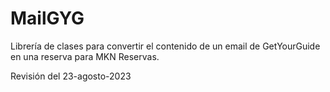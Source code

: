 ﻿# MailGYG

Librería de clases para convertir el contenido de un email de GetYourGuide en una reserva para MKN Reservas.

Revisión del 23-agosto-2023

